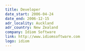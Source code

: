 ```yaml
---
title: Developer
date_start: 2006-04-24
date_end: 2006-12-15
adr_locality: Auckland
adr_country: New Zealand
company: Idiom Software
link: http://www.idiomsoftware.com
logo: idiom
---
```

